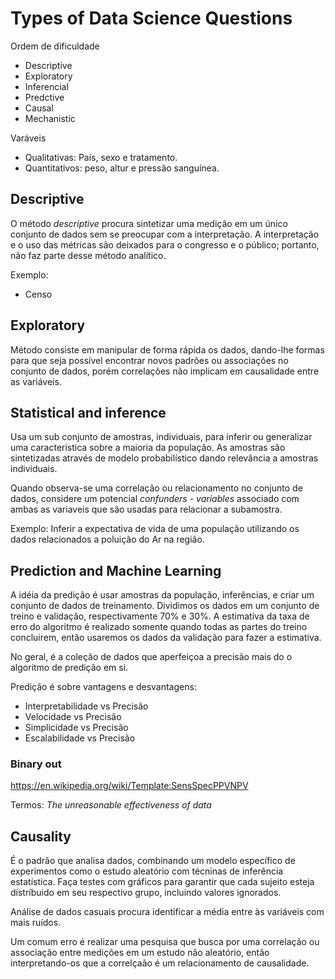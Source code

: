 # Types of Data Science Questions

Ordem de dificuldade

+ Descriptive
+ Exploratory
+ Inferencial
+ Predctive
+ Causal
+ Mechanistic

Varáveis

+ Qualitativas: País, sexo e tratamento.
+ Quantitativos: peso, altur e pressão sanguínea.

## Descriptive

O método *descriptive* procura sintetizar uma medição em um único conjunto de dados sem se preocupar com a interpretação. A interpretação e o uso das métricas são deixados para o congresso e o público; portanto, não faz parte desse método analítico.

Exemplo:

+ Censo

## Exploratory

Método consiste em manipular de forma rápida os dados, dando-lhe formas para que seja possível encontrar novos padrões ou associações no conjunto de dados, porém correlações não implicam em causalidade entre as variáveis.

## Statistical and inference

Usa um sub conjunto de amostras, individuais, para inferir ou generalizar uma caracteristica sobre a maioria da população. As amostras são sintetizadas através de modelo probabilístico dando relevância a amostras individuais.

Quando observa-se uma correlação ou relacionamento no conjunto de dados, considere um potencial *confunders - variables* associado com ambas as variaveis que são usadas para relacionar a subamostra.

Exemplo: Inferir a expectativa de vida de uma população utilizando os dados relacionados a poluição do Ar na região.

## Prediction and Machine Learning

A idéia da predição é usar amostras da população, inferências, e criar um conjunto de dados de treinamento. Dividimos os dados em um conjunto de treino e validação, respectivamente 70% e 30%. A estimativa da taxa de erro do algoritmo é realizado somente quando todas as partes do treino concluirem, então usaremos os dados da validação para fazer a estimativa.

No geral, é a coleção de dados que aperfeiçoa a precisão mais do o algoritmo de predição em si.

Predição é sobre vantagens e desvantagens:

+ Interpretabilidade vs Precisão
+ Velocidade vs Precisão
+ Simplicidade vs Precisão
+ Escalabilidade vs Precisão

### Binary out

https://en.wikipedia.org/wiki/Template:SensSpecPPVNPV

Termos: *The unreasonable effectiveness of data*

## Causality

É o padrão que analisa dados, combinando um modelo específico de experimentos como o estudo aleatório com técninas de inferência estatística. Faça testes com gráficos para garantir que cada sujeito esteja distríbuido em seu respectivo grupo, incluindo valores ignorados.

Análise de dados casuais procura identificar a média entre às variáveis com mais ruídos.

Um comum erro é realizar uma pesquisa que busca por uma correlação ou associação entre medições em um estudo não aleatório, então interpretando-os que a correlçaão é um relacionamento de causalidade.
